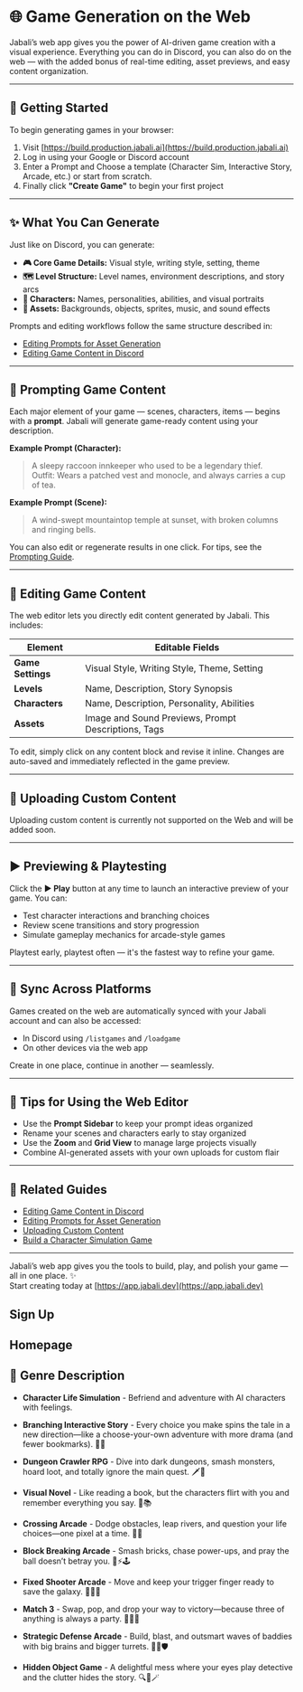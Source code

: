 # 🌐 Game Generation on the Web

Jabali’s web app gives you the power of AI-driven game creation with a visual experience. Everything you can do in Discord, you can also do on the web — with the added bonus of real-time editing, asset previews, and easy content organization.

---

## 🚀 Getting Started

To begin generating games in your browser:

1. Visit [https://build.production.jabali.ai](https://build.production.jabali.ai)  
2. Log in using your Google or Discord account  
3. Enter a Prompt and Choose a template (Character Sim, Interactive Story, Arcade, etc.) or start from scratch.
4. Finally click **"Create Game"** to begin your first project

---

## ✨ What You Can Generate

Just like on Discord, you can generate:

- **🎮 Core Game Details:** Visual style, writing style, setting, theme  
- **🗺️ Level Structure:** Level names, environment descriptions, and story arcs  
- **🧍 Characters:** Names, personalities, abilities, and visual portraits  
- **🎨 Assets:** Backgrounds, objects, sprites, music, and sound effects

Prompts and editing workflows follow the same structure described in:

- [Editing Prompts for Asset Generation](asset-prompt-tips.md)  
- [Editing Game Content in Discord](editing-game-content.md)  

---

## 🧠 Prompting Game Content

Each major element of your game — scenes, characters, items — begins with a **prompt**. Jabali will generate game-ready content using your description.

**Example Prompt (Character):**

> A sleepy raccoon innkeeper who used to be a legendary thief.  
> Outfit: Wears a patched vest and monocle, and always carries a cup of tea.

**Example Prompt (Scene):**

> A wind-swept mountaintop temple at sunset, with broken columns and ringing bells.

You can also edit or regenerate results in one click. For tips, see the [Prompting Guide](asset-prompt-tips.md).

---

## 🧰 Editing Game Content

The web editor lets you directly edit content generated by Jabali. This includes:

| Element            | Editable Fields                                                    |
|--------------------|---------------------------------------------------------------------|
| **Game Settings**   | Visual Style, Writing Style, Theme, Setting                        |
| **Levels**          | Name, Description, Story Synopsis                                  |
| **Characters**      | Name, Description, Personality, Abilities                          |
| **Assets**          | Image and Sound Previews, Prompt Descriptions, Tags                |

To edit, simply click on any content block and revise it inline. Changes are auto-saved and immediately reflected in the game preview.

---

## 📁 Uploading Custom Content

Uploading custom content is currently not supported on the Web and will be added soon.

---

## ▶️ Previewing & Playtesting

Click the **▶️ Play** button at any time to launch an interactive preview of your game. You can:

- Test character interactions and branching choices  
- Review scene transitions and story progression  
- Simulate gameplay mechanics for arcade-style games  

Playtest early, playtest often — it's the fastest way to refine your game.

---

## 🧪 Sync Across Platforms

Games created on the web are automatically synced with your Jabali account and can also be accessed:

- In Discord using `/listgames` and `/loadgame`
- On other devices via the web app

Create in one place, continue in another — seamlessly.

---

## 🧠 Tips for Using the Web Editor

- Use the **Prompt Sidebar** to keep your prompt ideas organized
- Rename your scenes and characters early to stay organized
- Use the **Zoom** and **Grid View** to manage large projects visually
- Combine AI-generated assets with your own uploads for custom flair

---

## 🔗 Related Guides

- [Editing Game Content in Discord](editing-game-content.md)  
- [Editing Prompts for Asset Generation](asset-prompt-tips.md)  
- [Uploading Custom Content](uploading-content.md)  
- [Build a Character Simulation Game](tutorials/character-sim.md)  

---

Jabali’s web app gives you the tools to build, play, and polish your game — all in one place. ✨  
Start creating today at [https://app.jabali.dev](https://app.jabali.dev)


## Sign Up

## Homepage



## 🎯 Genre Description

- **Character Life Simulation** - Befriend and adventure with  AI characters with feelings.

- **Branching Interactive Story** -  Every choice you make spins the tale in a new direction—like a choose-your-own adventure with more drama (and fewer bookmarks). 📖✨

- **Dungeon Crawler RPG** -  Dive into dark dungeons, smash monsters, hoard loot, and totally ignore the main quest. 🗡️🧀

- **Visual Novel** - Like reading a book, but the characters flirt with you and remember everything you say. 💌📚

- **Crossing Arcade** - Dodge obstacles, leap rivers, and question your life choices—one pixel at a time. 🐸🚧

- **Block Breaking Arcade** - Smash bricks, chase power-ups, and pray the ball doesn’t betray you. 🧱⚡🕹️

- **Fixed Shooter Arcade** - Move and keep your trigger finger ready to save the galaxy. 👾🔫🚀

- **Match 3** - Swap, pop, and drop your way to victory—because three of anything is always a party. 🍬💥🎉

- **Strategic Defense Arcade** - Build, blast, and outsmart waves of baddies with big brains and bigger turrets. 🧠🔧🛡️

- **Hidden Object Game** - A delightful mess where your eyes play detective and the clutter hides the story. 🔍🧩🪄